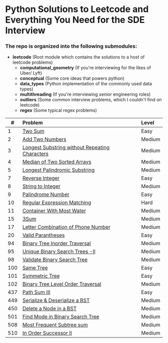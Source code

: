 # Python Solutions to Leetcode and Everything You Need for the SDE Interview

### The repo is organized into the following submodules:
- **leetcode** (Root module which contains the solutions to a host of leetcode problems)
    - **computational_geometry** (If you're interviewing for the likes of Uber/ Lyft)
    - **conceptual** (Some core ideas that powers python)
    - **data_types** (Python implementation of the commonly used data types)
    - **multithreading** (If you're interviewing senior engineering roles)
    - **outliers** (Some common interview problems, which I couldn't find on leetcode)
    - **regex** (Some typical regex problems)



| # | Problem | Level |
|---|:--------|:------|
| 1 | [Two Sum](https://github.com/soumasish/leetcode/blob/master/leetcode/two_sum.py) | Easy  |
| 2 | [Add Two Numbers](https://github.com/soumasish/leetcode/blob/master/leetcode/add_two_numbers.py) | Medium |
| 3 | [Longest Substring without Repeating Characters](https://github.com/soumasish/leetcode/blob/master/leetcode/longest_substring_without_repeating_characters.py) | Medium |
| 4 | [Median of Two Sorted Arrays](https://github.com/soumasish/leetcode/blob/master/leetcode/median_of_two_sorted_arrays.py) | Medium |
| 5 | [Longest Palindromic Substring](https://github.com/soumasish/leetcode/blob/master/leetcode/longest_palindromic_substring.py) | Medium |
| 7 | [Reverse Integer](https://github.com/soumasish/leetcode/blob/master/leetcode/reverse_integer.py) | Easy |
| 8 | [String to Integer](https://github.com/soumasish/leetcode/blob/master/leetcode/string_to_integer.py) | Medium |
| 9 | [Palindrome Number](https://github.com/soumasish/leetcode/blob/master/leetcode/palindrome_number.py) | Easy |
| 10 | [Regular Expression Matching](https://github.com/soumasish/leetcode/blob/master/leetcode/regular_expression_matching.py) | Hard |
| 11 | [Container With Most Water](https://github.com/soumasish/leetcode/blob/master/leetcode/container_with_most_water.py) | Medium |
| 15 | [3Sum](https://github.com/soumasish/leetcode/blob/master/leetcode/3sum.py) | Medium |
| 17 | [Letter Combination of Phone Number](https://github.com/soumasish/leetcode/blob/master/leetcode/letter_combinations_of_a_phone_number.py) | Medium |
| 20 | [Valid Parantheses](https://github.com/soumasish/leetcode/blob/master/leetcode/valid_parantheses.py) | Easy |
| 94 | [Binary Tree Inorder Traversal](https://github.com/soumasish/leetcode/blob/master/leetcode/binary_tree_inorder_traversal.py) | Medium |
| 95 | [Unique Binary Search Trees -II](https://github.com/soumasish/leetcode/blob/master/leetcode/unique_binary_search_trees_ii.py) | Medium |
| 98 | [Validate Binary Search Tree](https://github.com/soumasish/leetcode/blob/master/leetcode/validate_binary_search_tree.py) | Medium |
| 100 | [Same Tree](https://github.com/soumasish/leetcode/blob/master/leetcode/same_tree.py) | Easy |
| 101 | [Symmetric Tree](https://github.com/soumasish/leetcode/blob/master/leetcode/symmetric_tree.py)| Easy |
| 102 | [Binary Tree Level Order Traversal](https://github.com/soumasish/leetcode/blob/master/leetcode/binary_tree_level_order_traversal.py) | Medium |
| 437 | [Path Sum III](https://github.com/soumasish/leetcode/blob/master/leetcode/path_sum_iii.py) | Easy |
| 449 | [Serialize & Deserialize a BST](https://github.com/soumasish/leetcode/blob/master/leetcode/serailize_and_deserialize_bst.py) | Medium |
| 450 | [Delete a Node in a BST](https://github.com/soumasish/leetcode/blob/master/leetcode/delete_node_in_binary_search_tree.py) | Medium |
| 501 | [Find Mode in Binary Search Tree](https://github.com/soumasish/leetcode/blob/master/leetcode/find_mode_in_binary_search_tree.py) | Medium |
| 508 | [Most Frequent Subtree sum](https://github.com/soumasish/leetcode/blob/master/leetcode/most_frequent_subtree_sum.py) | Medium |
| 510 | [In Order Successor II](https://github.com/soumasish/leetcode/blob/master/leetcode/inorder_successor_ii) | Medium |

